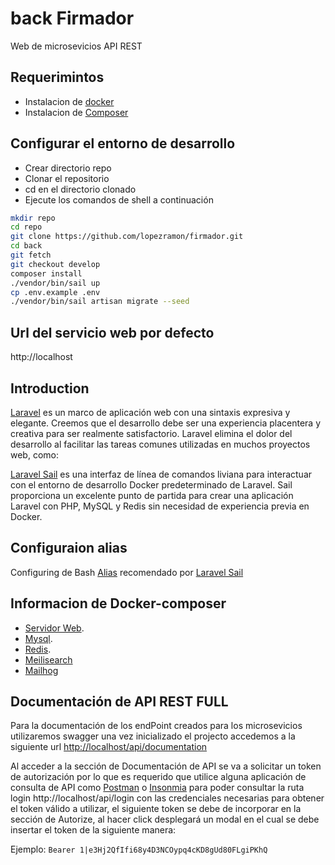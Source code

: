 # back Firmador
Web de microsevicios API REST

## Requerimintos
- Instalacion de [docker](https://www.docker.com/products/docker-desktop)
- Instalacion de [Composer](https://getcomposer.org/doc/00-intro.md)

## Configurar el entorno de desarrollo
- Crear directorio repo
- Clonar el repositorio
- cd en el directorio clonado
- Ejecute los comandos de shell a continuación

```sh
mkdir repo
cd repo
git clone https://github.com/lopezramon/firmador.git
cd back
git fetch
git checkout develop
composer install
./vendor/bin/sail up 
cp .env.example .env
./vendor/bin/sail artisan migrate --seed 
```
## Url del servicio web por defecto
http://localhost

## Introduction
[Laravel](https://laravel.com/) es un marco de aplicación web con una sintaxis expresiva y elegante. Creemos que el desarrollo debe ser una experiencia placentera y creativa para ser realmente satisfactorio. Laravel elimina el dolor del desarrollo al facilitar las tareas comunes utilizadas en muchos proyectos web, como:

[Laravel Sail](https://laravel.com/docs/9.x/sail) es una interfaz de línea de comandos liviana para interactuar con el entorno de desarrollo Docker predeterminado de Laravel. Sail proporciona un excelente punto de partida para crear una aplicación Laravel con PHP, MySQL y Redis sin necesidad de experiencia previa en Docker.

## Configuraion alias
Configuring de Bash [Alias](https://laravel.com/docs/9.x/sail#configuring-a-bash-alias) recomendado por [Laravel Sail](https://laravel.com/docs/9.x/sail)

## Informacion de Docker-composer
- [Servidor Web](https://httpd.apache.org/).
- [Mysql](https://www.mysql.com/).
- [Redis](https://redis.io/).
- [Meilisearch](https://www.meilisearch.com/)
- [Mailhog](https://github.com/mailhog/MailHog#mailhog-----)

## Documentación de API REST FULL
Para la documentación de los endPoint creados para los microsevicios utilizaremos swagger una vez inicializado el projecto accedemos a la siguiente url [http://localhost/api/documentation](http://localhost/api/documentation#/)

Al acceder a la sección de Documentación de API se va a solicitar un token de autorización por lo que es requerido que utilice alguna aplicación de consulta de API como [Postman](https://www.postman.com/) o [Insonmia](https://insomnia.rest/download) para poder consultar la ruta login http://localhost/api/login con las credenciales necesarias para obtener el token válido a utilizar, el siguiente token se debe de incorporar en la sección de Autorize, al hacer click desplegará un modal en el cual se debe insertar el token de la siguiente manera:

Ejemplo:
```Bearer 1|e3Hj2QfIfi68y4D3NCOypq4cKD8gUd80FLgiPKhQ```
